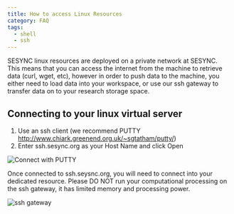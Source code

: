 ```yaml
---
title: How to access Linux Resources 
category: FAQ
tags:
  - shell
  - ssh
---
```


SESYNC linux resources are deployed on a private network at SESYNC. This means that you can access the internet from the machine to retrieve data (curl, wget, etc), however in order to push data to the machine, you either need to load data into your workspace, or use our ssh gateway to transfer data on to your research storage space.

## Connecting to your linux virtual server
1. Use an ssh client (we recommend PUTTY http://www.chiark.greenend.org.uk/~sgtatham/putty/)
2. Enter ssh.sesync.org as your Host Name and click Open

![Connect with PUTTY](https://github.com/SESYNC-ci/sesync-ci.github.io/upload/master/assets/images/ssh1.png)

Once connected to ssh.seysnc.org, you will need to connect into your dedicated resource. Please DO NOT run your computational processing on the ssh gateway, it has limited memory and processing power.

![ssh gateway](https://github.com/SESYNC-ci/sesync-ci.github.io/upload/master/assets/images/ssh2.png)

